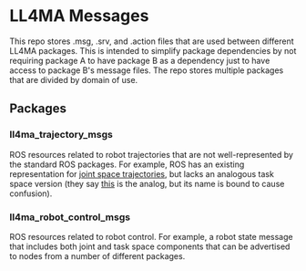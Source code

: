 # LL4MA Messages

This repo stores .msg, .srv, and .action files that are used between different LL4MA packages. This is intended to simplify package dependencies by not requiring package A to have package B as a dependency just to have access to package B's message files. The repo stores multiple packages that are divided by domain of use.

## Packages

### ll4ma_trajectory_msgs
ROS resources related to robot trajectories that are not well-represented by the standard ROS packages. For example, ROS has an existing representation for [joint space trajectories](http://docs.ros.org/api/trajectory_msgs/html/msg/JointTrajectory.html), but lacks an analogous task space version (they say [this](http://docs.ros.org/jade/api/trajectory_msgs/html/msg/MultiDOFJointTrajectory.html) is the analog, but its name is bound to cause confusion). 

### ll4ma_robot_control_msgs
ROS resources related to robot control. For example, a robot state message that includes both joint and task space components that can be advertised to nodes from a number of different packages.

